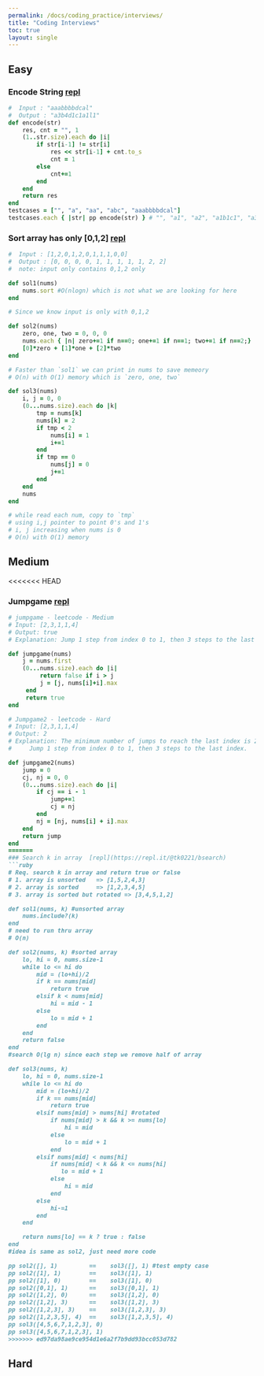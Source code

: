 ```yaml
---
permalink: /docs/coding_practice/interviews/
title: "Coding Interviews"
toc: true
layout: single
---
```


## Easy

### Encode String [repl](https://repl.it/@tk0221/encode)
```ruby
#  Input : "aaabbbbdcal"  
#  Output : "a3b4d1c1a1l1"
def encode(str)
    res, cnt = "", 1
    (1..str.size).each do |i|
        if str[i-1] != str[i]
            res << str[i-1] + cnt.to_s
            cnt = 1
        else
            cnt+=1
        end
    end
    return res
end
testcases = ["", "a", "aa", "abc", "aaabbbbdcal"]
testcases.each { |str| pp encode(str) } # "", "a1", "a2", "a1b1c1", "a3b4d1c1a1l1"
```

### Sort array has only [0,1,2]  [repl](https://repl.it/@tk0221/sort1)
```ruby
#  Input : [1,2,0,1,2,0,1,1,1,0,0]
#  Output : [0, 0, 0, 0, 1, 1, 1, 1, 1, 2, 2]
#  note: input only contains 0,1,2 only

def sol1(nums)
    nums.sort #O(nlogn) which is not what we are looking for here
end

# Since we know input is only with 0,1,2 

def sol2(nums)
    zero, one, two = 0, 0, 0
    nums.each { |n| zero+=1 if n==0; one+=1 if n==1; two+=1 if n==2;}
    [0]*zero + [1]*one + [2]*two
end

# Faster than `sol1` we can print in nums to save memeory
# O(n) with O(1) memory which is `zero, one, two`

def sol3(nums)
    i, j = 0, 0
    (0...nums.size).each do |k|
        tmp = nums[k]
        nums[k] = 2
        if tmp < 2
            nums[i] = 1
            i+=1
        end
        if tmp == 0 
            nums[j] = 0
            j+=1
        end
    end
    nums
end

# while read each num, copy to `tmp`
# using i,j pointer to point 0's and 1's 
# i, j increasing when nums is 0
# O(n) with O(1) memory
```

## Medium

<<<<<<< HEAD
### Jumpgame [repl](https://repl.it/@tk0221/jumpgame)
```ruby
# jumpgame - leetcode - Medium
# Input: [2,3,1,1,4]
# Output: true
# Explanation: Jump 1 step from index 0 to 1, then 3 steps to the last index.

def jumpgame(nums)
    j = nums.first
    (0...nums.size).each do |i|
         return false if i > j
         j = [j, nums[i]+i].max
     end
     return true
end

# Jumpgame2 - leetcode - Hard
# Input: [2,3,1,1,4]
# Output: 2
# Explanation: The minimum number of jumps to reach the last index is 2.
#     Jump 1 step from index 0 to 1, then 3 steps to the last index.

def jumpgame2(nums)
    jump = 0
    cj, nj = 0, 0
    (0...nums.size).each do |i|
        if cj == i - 1
            jump+=1
            cj = nj
        end
        nj = [nj, nums[i] + i].max
    end
    return jump
end
=======
### Search k in array  [repl](https://repl.it/@tk0221/bsearch)
```ruby
# Req. search k in array and return true or false
# 1. array is unsorted   => [1,5,2,4,3]
# 2. array is sorted     => [1,2,3,4,5]
# 3. array is sorted but rotated => [3,4,5,1,2]

def sol1(nums, k) #unsorted array
    nums.include?(k)
end
# need to run thru array
# O(n)

def sol2(nums, k) #sorted array
    lo, hi = 0, nums.size-1
    while lo <= hi do
        mid = (lo+hi)/2
        if k == nums[mid]
            return true
        elsif k < nums[mid]
            hi = mid - 1
        else
            lo = mid + 1
        end
    end
    return false
end
#search O(lg n) since each step we remove half of array

def sol3(nums, k)
    lo, hi = 0, nums.size-1
    while lo <= hi do
        mid = (lo+hi)/2
        if k == nums[mid]
            return true
        elsif nums[mid] > nums[hi] #rotated
            if nums[mid] > k && k >= nums[lo]
                hi = mid
            else
                lo = mid + 1
            end
        elsif nums[mid] < nums[hi]
            if nums[mid] < k && k <= nums[hi]
               lo = mid + 1
            else
                hi = mid 
            end
        else
            hi-=1
        end
    end

    return nums[lo] == k ? true : false
end
#idea is same as sol2, just need more code

pp sol2([], 1)         ==    sol3([], 1) #test empty case 
pp sol2([1], 1)        ==    sol3([1], 1)
pp sol2([1], 0)        ==    sol3([1], 0)
pp sol2([0,1], 1)      ==    sol3([0,1], 1)
pp sol2([1,2], 0)      ==    sol3([1,2], 0)
pp sol2([1,2], 3)      ==    sol3([1,2], 3)
pp sol2([1,2,3], 3)    ==    sol3([1,2,3], 3)
pp sol2([1,2,3,5], 4)  ==    sol3([1,2,3,5], 4)
pp sol3([4,5,6,7,1,2,3], 0)
pp sol3([4,5,6,7,1,2,3], 1)
>>>>>>> ed97da98ae9ce954d1e6a2f7b9dd93bcc053d782
```

## Hard
